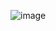 ![image](https://user-images.githubusercontent.com/77534783/117652475-2f4eba00-b1ce-11eb-89b7-3b9e556d41f1.png)
